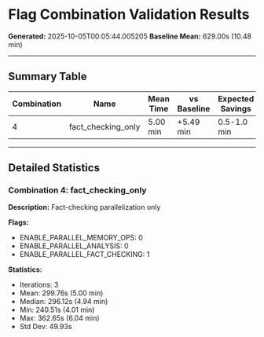 # Flag Combination Validation Results

**Generated:** 2025-10-05T00:05:44.005205
**Baseline Mean:** 629.00s (10.48 min)

---

## Summary Table

| Combination | Name | Mean Time | vs Baseline | Expected Savings | Actual Savings | Status |
|-------------|------|-----------|-------------|------------------|----------------|--------|
| 4 | fact_checking_only | 5.00 min | +5.49 min | 0.5-1.0 min | 5.49 min | ⚠️ Partial |

---

## Detailed Statistics

### Combination 4: fact_checking_only

**Description:** Fact-checking parallelization only

**Flags:**
- ENABLE_PARALLEL_MEMORY_OPS: 0
- ENABLE_PARALLEL_ANALYSIS: 0
- ENABLE_PARALLEL_FACT_CHECKING: 1

**Statistics:**
- Iterations: 3
- Mean: 299.76s (5.00 min)
- Median: 296.12s (4.94 min)
- Min: 240.51s (4.01 min)
- Max: 362.65s (6.04 min)
- Std Dev: 49.93s
